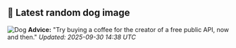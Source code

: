 ## 🐶 Latest random dog image
![Dog](https://images.dog.ceo/breeds/labradoodle/lola.jpg)
**Advice:** "Try buying a coffee for the creator of a free public API, now and then."
*Updated: 2025-09-30 14:38 UTC*
